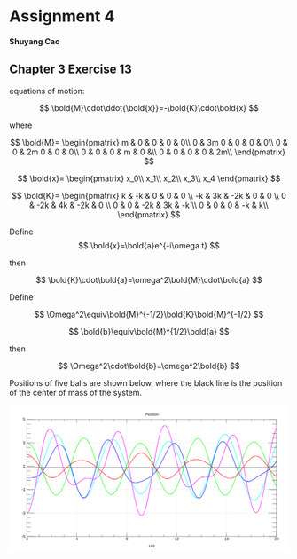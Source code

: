 # Assignment 4

#### Shuyang Cao

## Chapter 3 Exercise 13

equations of motion:

$$
\bold{M}\cdot\ddot{\bold{x}}=-\bold{K}\cdot\bold{x}
$$

where

$$
\bold{M}=
\begin{pmatrix}
    m & 0 & 0 & 0 & 0\\
    0 & 3m 0 & 0 & 0 & 0\\
    0 & 0 & 2m  0 & 0 & 0\\
    0 & 0 & 0 & m & 0 &\\
    0 & 0 & 0 & 0 & 2m\\
\end{pmatrix}
$$

$$
\bold{x}=
\begin{pmatrix}
    x_0\\
    x_1\\
    x_2\\
    x_3\\
    x_4
\end{pmatrix}
$$

$$
\bold{K}=
\begin{pmatrix}
    k & -k & 0 & 0 & 0 \\
    -k & 3k & -2k & 0 & 0 \\
    0 & -2k & 4k & -2k & 0 \\
    0 & 0 & -2k & 3k & -k \\
    0 & 0 & 0 & -k & k\\
\end{pmatrix}
$$

Define
$$
\bold{x}=\bold{a}e^{-i\omega t}
$$

then

$$
\bold{K}\cdot\bold{a}=\omega^2\bold{M}\cdot\bold{a}
$$

Define

$$
\Omega^2\equiv\bold{M}^{-1/2}\bold{K}\bold{M}^{-1/2}
$$

$$
\bold{b}\equiv\bold{M}^{1/2}\bold{a}
$$

then

$$
\Omega^2\cdot\bold{b}=\omega^2\bold{b}
$$

Positions of five balls are shown below, where the black line is the position of the center of mass of the system.

![trace](CH3/EX13/trace.svg)
